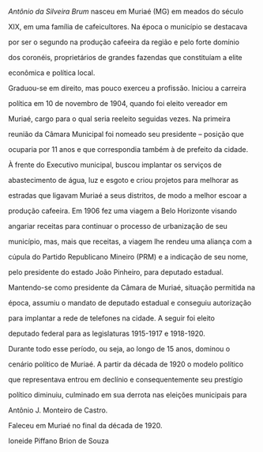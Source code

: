 

*Antônio da Silveira Brum* nasceu em Muriaé (MG) em meados do século

XIX, em uma família de cafeicultores. Na época o município se destacava

por ser o segundo na produção cafeeira da região e pelo forte domínio

dos coronéis, proprietários de grandes fazendas que constituíam a elite

econômica e política local.



Graduou-se em direito, mas pouco exerceu a profissão. Iniciou a carreira

política em 10 de novembro de 1904, quando foi eleito vereador em

Muriaé, cargo para o qual seria reeleito seguidas vezes. Na primeira

reunião da Câmara Municipal foi nomeado seu presidente – posição que

ocuparia por 11 anos e que correspondia também à de prefeito da cidade.

À frente do Executivo municipal, buscou implantar os serviços de

abastecimento de água, luz e esgoto e criou projetos para melhorar as

estradas que ligavam Muriaé a seus distritos, de modo a melhor escoar a

produção cafeeira. Em 1906 fez uma viagem a Belo Horizonte visando

angariar receitas para continuar o processo de urbanização de seu

município, mas, mais que receitas, a viagem lhe rendeu uma aliança com a

cúpula do Partido Republicano Mineiro (PRM) e a indicação de seu nome,

pelo presidente do estado João Pinheiro, para deputado estadual.

Mantendo-se como presidente da Câmara de Muriaé, situação permitida na

época, assumiu o mandato de deputado estadual e conseguiu autorização

para implantar a rede de telefones na cidade. A seguir foi eleito

deputado federal para as legislaturas 1915-1917 e 1918-1920.



Durante todo esse período, ou seja, ao longo de 15 anos, dominou o

cenário político de Muriaé. A partir da década de 1920 o modelo político

que representava entrou em declínio e consequentemente seu prestígio

político diminuiu, culminado em sua derrota nas eleições municipais para

Antônio J. Monteiro de Castro.



Faleceu em Muriaé no final da década de 1920.



Ioneide Piffano Brion de Souza



